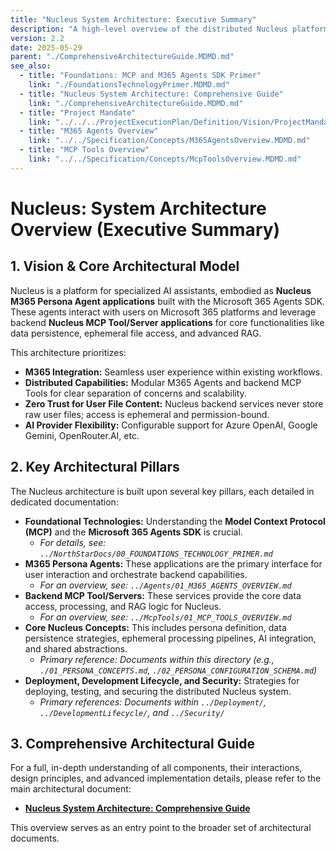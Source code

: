 ```yaml
---
title: "Nucleus System Architecture: Executive Summary"
description: "A high-level overview of the distributed Nucleus platform architecture, components, and deployment models, centered on Nucleus M365 Persona Agents interacting with backend Nucleus MCP Tool/Server applications."
version: 2.2
date: 2025-05-29
parent: "./ComprehensiveArchitectureGuide.MDMD.md"
see_also:
  - title: "Foundations: MCP and M365 Agents SDK Primer"
    link: "./FoundationsTechnologyPrimer.MDMD.md"
  - title: "Nucleus System Architecture: Comprehensive Guide"
    link: "./ComprehensiveArchitectureGuide.MDMD.md"
  - title: "Project Mandate"
    link: "../../../ProjectExecutionPlan/Definition/Vision/ProjectMandate.MDMD.md"
  - title: "M365 Agents Overview"
    link: "../../Specification/Concepts/M365AgentsOverview.MDMD.md"
  - title: "MCP Tools Overview"
    link: "../../Specification/Concepts/McpToolsOverview.MDMD.md"
---
```


# Nucleus: System Architecture Overview (Executive Summary)

## 1. Vision & Core Architectural Model

Nucleus is a platform for specialized AI assistants, embodied as **Nucleus M365 Persona Agent applications** built with the Microsoft 365 Agents SDK. These agents interact with users on Microsoft 365 platforms and leverage backend **Nucleus MCP Tool/Server applications** for core functionalities like data persistence, ephemeral file access, and advanced RAG.

This architecture prioritizes:
*   **M365 Integration:** Seamless user experience within existing workflows.
*   **Distributed Capabilities:** Modular M365 Agents and backend MCP Tools for clear separation of concerns and scalability.
*   **Zero Trust for User File Content:** Nucleus backend services never store raw user files; access is ephemeral and permission-bound.
*   **AI Provider Flexibility:** Configurable support for Azure OpenAI, Google Gemini, OpenRouter.AI, etc.

## 2. Key Architectural Pillars

The Nucleus architecture is built upon several key pillars, each detailed in dedicated documentation:

*   **Foundational Technologies:** Understanding the **Model Context Protocol (MCP)** and the **Microsoft 365 Agents SDK** is crucial.
    *   *For details, see: `../NorthStarDocs/00_FOUNDATIONS_TECHNOLOGY_PRIMER.md`*
*   **M365 Persona Agents:** These applications are the primary interface for user interaction and orchestrate backend capabilities.
    *   *For an overview, see: `../Agents/01_M365_AGENTS_OVERVIEW.md`*
*   **Backend MCP Tool/Servers:** These services provide the core data access, processing, and RAG logic for Nucleus.
    *   *For an overview, see: `../McpTools/01_MCP_TOOLS_OVERVIEW.md`*
*   **Core Nucleus Concepts:** This includes persona definition, data persistence strategies, ephemeral processing pipelines, AI integration, and shared abstractions.
    *   *Primary reference: Documents within this directory (e.g., `./01_PERSONA_CONCEPTS.md`, `./02_PERSONA_CONFIGURATION_SCHEMA.md`)*
*   **Deployment, Development Lifecycle, and Security:** Strategies for deploying, testing, and securing the distributed Nucleus system.
    *   *Primary references: Documents within `../Deployment/`, `../DevelopmentLifecycle/`, and `../Security/`*

## 3. Comprehensive Architectural Guide

For a full, in-depth understanding of all components, their interactions, design principles, and advanced implementation details, please refer to the main architectural document:

*   **[Nucleus System Architecture: Comprehensive Guide](../NorthStarDocs/01_NUCLEUS_SYSTEM_ARCHITECTURE_COMPREHENSIVE_GUIDE.md)**

This overview serves as an entry point to the broader set of architectural documents.